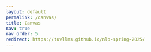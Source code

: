 ```yaml
---
layout: default
permalink: /canvas/
title: Canvas
nav: true
nav_order: 5
redirect: https://tuvllms.github.io/nlp-spring-2025/
---
```

